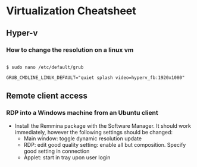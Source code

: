 
# Virtualization Cheatsheet

## Hyper-v

### How to change the resolution on a linux vm

~~~

$ sudo nano /etc/default/grub

GRUB_CMDLINE_LINUX_DEFAULT="quiet splash video=hyperv_fb:1920x1080"

~~~

## Remote client access

### RDP into a Windows machine from an Ubuntu client

- Install the Remmina package with the Software Manager. It should work immediately, however the following settings should be changed:
  - Main window: toggle dynamic resolution update
  - RDP: edit good quality setting: enable all but composition. Specify good setting in connection
  - Applet: start in tray upon user login

